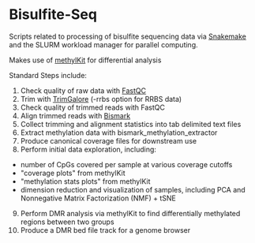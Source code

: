 # Bisulfite-Seq
Scripts related to processing of bisulfite sequencing data via [Snakemake](https://snakemake.readthedocs.io/en/stable/) and the SLURM workload manager for parallel computing.

Makes use of [methylKit](https://bioconductor.org/packages/release/bioc/html/methylKit.html) for differential analysis

Standard Steps include:
1. Check quality of raw data with [FastQC](https://www.bioinformatics.babraham.ac.uk/projects/fastqc/)
2. Trim with [TrimGalore](https://www.bioinformatics.babraham.ac.uk/projects/trim_galore/) (-rrbs option for RRBS data)
3. Check quality of trimmed reads with FastQC
4. Align trimmed reads with [Bismark](https://www.bioinformatics.babraham.ac.uk/projects/bismark/)
5. Collect trimming and alignment statistics into tab delimited text files
6. Extract methylation data with bismark_methylation_extractor
7. Produce canonical coverage files for downstream use
8. Perform initial data exploration, including:
  - number of CpGs covered per sample at various coverage cutoffs
  - "coverage plots" from methylKit
  - "methylation stats plots" from methylKit
  - dimension reduction and visualization of samples, including PCA and Nonnegative Matrix Factorization (NMF) + tSNE
9. Perform DMR analysis via methylKit to find differentially methylated regions between two groups
10. Produce a DMR bed file track for a genome browser
